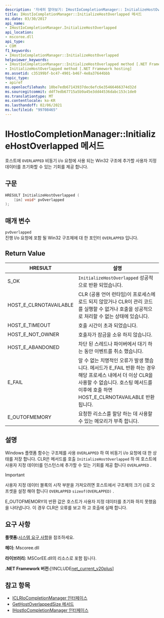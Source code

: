 ```yaml
---
description: '자세히 알아보기: IHostIoCompletionManager:: InitializeHostOverlapped 메서드'
title: IHostIoCompletionManager::InitializeHostOverlapped 메서드
ms.date: 03/30/2017
api_name:
- IHostIoCompletionManager.InitializeHostOverlapped
api_location:
- mscoree.dll
api_type:
- COM
f1_keywords:
- IHostIoCompletionManager::InitializeHostOverlapped
helpviewer_keywords:
- IHostIoCompletionManager::InitializeHostOverlapped method [.NET Framework hosting]
- InitializeHostOverlapped method [.NET Framework hosting]
ms.assetid: c35199bf-bc47-4901-b467-4e8a37644bbb
topic_type:
- apiref
ms.openlocfilehash: 10be7edb67143937dec6efc6e35466466374d32d
ms.sourcegitcommit: ddf7edb67715a5b9a45e3dd44536dabc153c1de0
ms.translationtype: MT
ms.contentlocale: ko-KR
ms.lasthandoff: 02/06/2021
ms.locfileid: "99708465"
---
```

# <a name="ihostiocompletionmanagerinitializehostoverlapped-method"></a>IHostIoCompletionManager::InitializeHostOverlapped 메서드

호스트에 `OVERLAPPED` 비동기 i/o 요청에 사용 되는 Win32 구조에 추가할 사용자 지정 데이터를 초기화할 수 있는 기회를 제공 합니다.  
  
## <a name="syntax"></a>구문  
  
```cpp  
HRESULT InitializeHostOverlapped (  
    [in] void* pvOverlapped  
);  
```  
  
## <a name="parameters"></a>매개 변수  

 `pvOverlapped`  
 진행 I/o 요청에 포함 될 Win32 구조체에 대 한 포인터 `OVERLAPPED` 입니다.  
  
## <a name="return-value"></a>Return Value  
  
|HRESULT|설명|  
|-------------|-----------------|  
|S_OK|`InitializeHostOverlapped` 성공적으로 반환 되었습니다.|  
|HOST_E_CLRNOTAVAILABLE|CLR (공용 언어 런타임)이 프로세스에 로드 되지 않았거나 CLR이 관리 코드를 실행할 수 없거나 호출을 성공적으로 처리할 수 없는 상태에 있습니다.|  
|HOST_E_TIMEOUT|호출 시간이 초과 되었습니다.|  
|HOST_E_NOT_OWNER|호출자가 잠금을 소유 하지 않습니다.|  
|HOST_E_ABANDONED|차단 된 스레드나 파이버에서 대기 하는 동안 이벤트를 취소 했습니다.|  
|E_FAIL|알 수 없는 치명적인 오류가 발생 했습니다. 메서드가 E_FAIL 반환 하는 경우 해당 프로세스 내에서 더 이상 CLR을 사용할 수 없습니다. 호스팅 메서드를 이후에 호출 하면 HOST_E_CLRNOTAVAILABLE 반환 됩니다.|  
|E_OUTOFMEMORY|요청한 리소스를 할당 하는 데 사용할 수 있는 메모리가 부족 합니다.|  
  
## <a name="remarks"></a>설명  

 Windows 플랫폼 함수는 구조체를 사용 `OVERLAPPED` 하 여 비동기 i/o 요청에 대 한 상태를 저장 합니다. CLR은 메서드를 호출 `InitializeHostOverlapped` 하 여 호스트에 사용자 지정 데이터를 인스턴스에 추가할 수 있는 기회를 제공 합니다 `OVERLAPPED` .  
  
> [!IMPORTANT]
> 사용자 지정 데이터 블록의 시작 부분을 가져오려면 호스트에서 구조체의 크기 ()로 오프셋을 설정 해야 합니다 `OVERLAPPED` `sizeof(OVERLAPPED)` .  
  
 E_OUTOFMEMORY의 반환 값은 호스트가 사용자 지정 데이터를 초기화 하지 못했음을 나타냅니다. 이 경우 CLR은 오류를 보고 하 고 호출에 실패 합니다.  
  
## <a name="requirements"></a>요구 사항  

 **플랫폼:**[시스템 요구 사항](../../get-started/system-requirements.md)을 참조하세요.  
  
 **헤더:** Mscoree.dll  
  
 **라이브러리:** MSCorEE.dll의 리소스로 포함 됩니다.  
  
 **.NET Framework 버전:**[!INCLUDE[net_current_v20plus](../../../../includes/net-current-v20plus-md.md)]  
  
## <a name="see-also"></a>참고 항목

- [ICLRIoCompletionManager 인터페이스](iclriocompletionmanager-interface.md)
- [GetHostOverlappedSize 메서드](ihostiocompletionmanager-gethostoverlappedsize-method.md)
- [IHostIoCompletionManager 인터페이스](ihostiocompletionmanager-interface.md)
